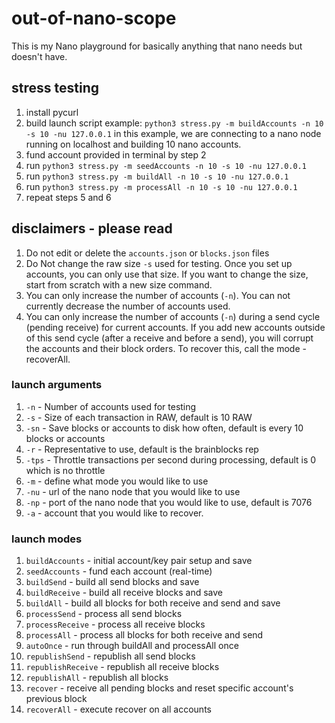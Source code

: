 # out-of-nano-scope

This is my Nano playground for basically anything that nano needs but doesn't have.

## stress testing

1. install pycurl
2. build launch script
example: `python3 stress.py -m buildAccounts -n 10 -s 10 -nu 127.0.0.1`
in this example, we are connecting to a nano node running on localhost
and building 10 nano accounts.
3. fund account provided in terminal by step 2
4. run `python3 stress.py -m seedAccounts -n 10 -s 10 -nu 127.0.0.1`
5. run `python3 stress.py -m buildAll -n 10 -s 10 -nu 127.0.0.1`
6. run `python3 stress.py -m processAll -n 10 -s 10 -nu 127.0.0.1`
7. repeat steps 5 and 6

## disclaimers - please read

1. Do not edit or delete the `accounts.json` or `blocks.json` files
2. Do Not change the raw size `-s` used for testing. Once you set up accounts, you can only use that size. If you want to change the size, start from scratch with a new size command.
3. You can only increase the number of accounts (`-n`). You can not currently decrease the number of accounts used.
4. You can only increase the number of accounts (`-n`) during a send cycle (pending receive) for current accounts. If you add new accounts outside of this send cycle (after a receive and before a send), you will corrupt the accounts and their block orders. To recover this, call the mode - recoverAll.

### launch arguments

1. `-n` - Number of accounts used for testing
2. `-s` - Size of each transaction in RAW, default is 10 RAW
3. `-sn` - Save blocks or accounts to disk how often, default is every 10 blocks or accounts
4. `-r` - Representative to use, default is the brainblocks rep
5. `-tps` - Throttle transactions per second during processing, default is 0 which is no throttle
6. `-m` - define what mode you would like to use
7. `-nu` - url of the nano node that you would like to use
8. `-np` - port of the nano node that you would like to use, default is 7076
9. `-a` - account that you would like to recover.

### launch modes

1. `buildAccounts` - initial account/key pair setup and save
2. `seedAccounts` - fund each account (real-time)
3. `buildSend` - build all send blocks and save
4. `buildReceive` - build all receive blocks and save
5. `buildAll` - build all blocks for both receive and send and save
6. `processSend` - process all send blocks
7. `processReceive` - process all receive blocks
8. `processAll` - process all blocks for both receive and send
9. `autoOnce` - run through buildAll and processAll once
10. `republishSend` - republish all send blocks
11. `republishReceive` - republish all receive blocks
12. `republishAll` - republish all blocks
13. `recover` - receive all pending blocks and reset specific account's previous block
14. `recoverAll` - execute recover on all accounts
